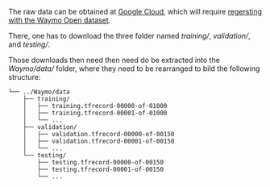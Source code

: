 The raw data can be obtained at [Google Cloud](https://console.cloud.google.com/storage/browser/waymo_open_dataset_motion_v_1_1_0/uncompressed/scenario;tab=objects?prefix=&forceOnObjectsSortingFiltering=false), which will require [regersting with the Waymo Open dataset](https://waymo.com/intl/en_us/open/download/).

There, one has to download the three folder named *training/*, *validation/*, and *testing/*.

Those downloads then need then need do be extracted into the *Waymo/data/* folder, where they need to be rearranged to bild the following structure:
```
└── ../Waymo/data
    ├── training/
    │   ├── training.tfrecord-00000-of-01000
    │   ├── training.tfrecord-00001-of-01000
    │   └── ...
    ├── validation/
    │   ├── validation.tfrecord-00000-of-00150
    │   ├── validation.tfrecord-00001-of-00150
    │   └── ...
    └── testing/
        ├── testing.tfrecord-00000-of-00150
        ├── testing.tfrecord-00001-of-00150
        └── ...
```
